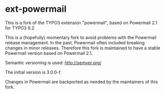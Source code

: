 ext-powermail
=============

This is a fork of the TYPO3 extension "powermail", based on Powermail 2.1 for TYPO3 6.2.

This is a (hopefully) momentary fork to avoid problems with the Powermail release management. In the past, Powermail often included breaking changes in minor releases. Therefore this fork is maintained to have a stable Powermail version based on Powermail 2.1.

Semantic versioning is used: http://semver.org/

The initial version is 3.0.0-f.

Changes in Powermail are backported as needed by the maintainers of this fork.
